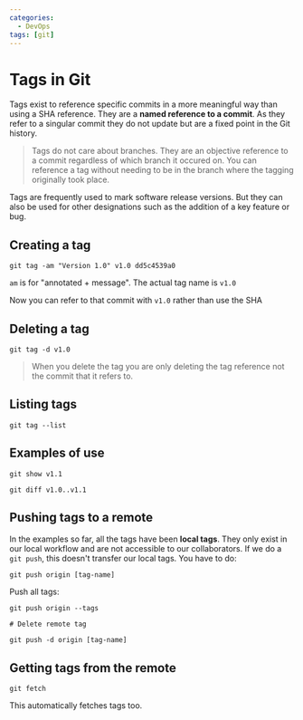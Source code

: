 ```yaml
---
categories:
  - DevOps
tags: [git]
---
```


# Tags in Git

Tags exist to reference specific commits in a more meaningful way than using a SHA reference. They are a **named reference to a commit**. As they refer to a singular commit they do not update but are a fixed point in the Git history.

> Tags do not care about branches. They are an objective reference to a commit regardless of which branch it occured on. You can reference a tag without needing to be in the branch where the tagging originally took place.

Tags are frequently used to mark software release versions. But they can also be used for other designations such as the addition of a key feature or bug.

## Creating a tag

```
git tag -am "Version 1.0" v1.0 dd5c4539a0
```

`am` is for "annotated + message". The actual tag name is `v1.0`

Now you can refer to that commit with `v1.0` rather than use the SHA

## Deleting a tag

```
git tag -d v1.0
```

> When you delete the tag you are only deleting the tag reference not the commit that it refers to.

## Listing tags

```
git tag --list
```

## Examples of use

```
git show v1.1

git diff v1.0..v1.1
```

## Pushing tags to a remote

In the examples so far, all the tags have been **local tags**. They only exist in our local workflow and are not accessible to our collaborators. If we do a `git push`, this doesn't transfer our local tags. You have to do:

```
git push origin [tag-name]
```

Push all tags:

```
git push origin --tags

# Delete remote tag

git push -d origin [tag-name]
```

## Getting tags from the remote

```
git fetch
```

This automatically fetches tags too.
